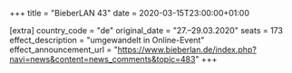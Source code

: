 +++
title = "BieberLAN 43"
date = 2020-03-15T23:00:00+01:00

[extra]
country_code = "de"
original_date = "27.–29.03.2020"
seats = 173
effect_description = "umgewandelt in Online-Event"
effect_announcement_url = "https://www.bieberlan.de/index.php?navi=news&content=news_comments&topic=483"
+++
